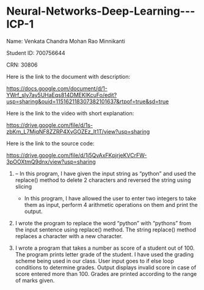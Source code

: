 # Neural-Networks-Deep-Learning---ICP-1

Name: Venkata Chandra Mohan Rao Minnikanti

Student ID: 700756644 
                                                                                                                 
CRN: 30806   

Here is the link to the document with description: 

https://docs.google.com/document/d/1-YWrf_sIy7ay5UHaEqs814DMEKIKcuFo/edit?usp=sharing&ouid=115162118307382101637&rtpof=true&sd=true

Here is the link to the video with short explanation:

https://drive.google.com/file/d/1s-zbKm_L7MjqNF8ZZRP4XvGOZEz_lt1T/view?usp=sharing

Here is the link to the source code:

https://drive.google.com/file/d/1j5QvAxFKpjrjeKVCrFW-3pOOXtmQ9dnx/view?usp=sharing

1. 	– In this program, I have given the input string as “python” and used the replace() method to delete 2 characters and reversed the string using slicing
    - In this program, I have allowed the user to enter two integers to take them as input, perform 4 arithmetic operations on them and print the output. 

2. 	I wrote the program to replace the word “python” with “pythons” from the input sentence using replace() method. The string replace() method replaces a character with a new character.

3.	I wrote a program that takes a number as score of a student out of 100. The program prints letter grade of the student. I have used the grading scheme being used in our class. User input goes to if else loop conditions to determine grades. Output displays invalid score in case of score entered more than 100. Grades are printed according to the range of marks given. 

